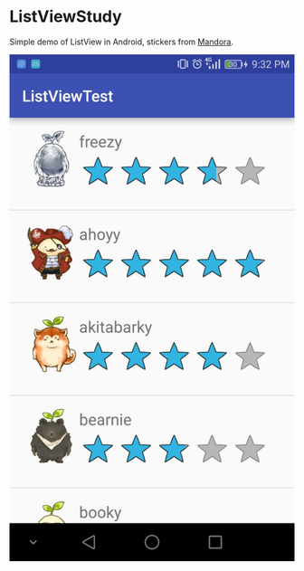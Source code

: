 # ListViewStudy
Simple demo of ListView in Android, stickers from [Mandora](https://www.rayark.com/g/mandora/).

![](https://github.com/BIOTONIC/ListViewStudy/blob/master/screenshot.jpeg)
